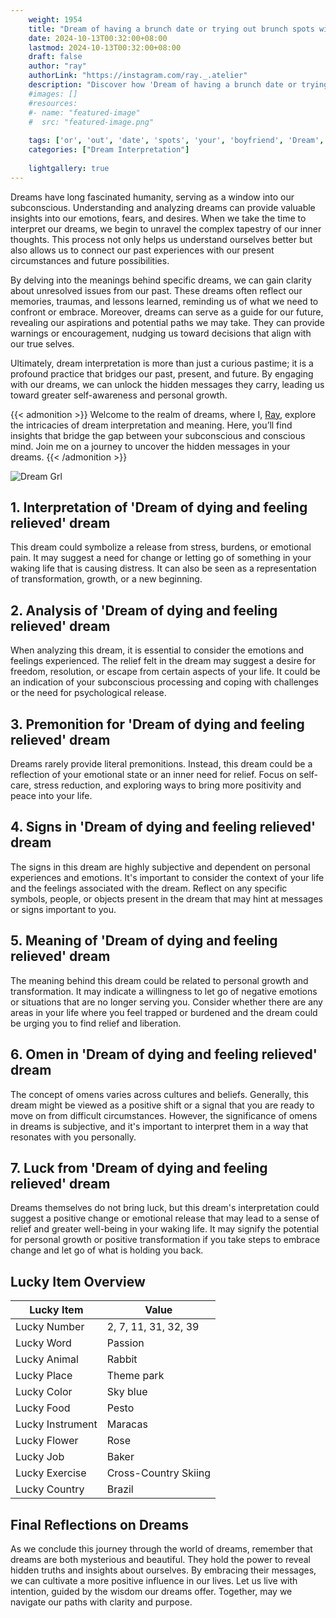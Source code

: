 ```yaml
---
    weight: 1954
    title: "Dream of having a brunch date or trying out brunch spots with your boyfriend"  # Assuming 'title' column exists
    date: 2024-10-13T00:32:00+08:00
    lastmod: 2024-10-13T00:32:00+08:00
    draft: false
    author: "ray"
    authorLink: "https://instagram.com/ray._.atelier"
    description: "Discover how 'Dream of having a brunch date or trying out brunch spots with your boyfriend' can interpret your future and uncover its significant meanings in your life."
    #images: []
    #resources:
    #- name: "featured-image"
    #  src: "featured-image.png"
    
    tags: ['or', 'out', 'date', 'spots', 'your', 'boyfriend', 'Dream', 'a', 'trying', 'of', 'with', 'having', 'brunch']
    categories: ["Dream Interpretation"]
    
    lightgallery: true
---
```

    
Dreams have long fascinated humanity, serving as a window into our subconscious. Understanding and analyzing dreams can provide valuable insights into our emotions, fears, and desires. When we take the time to interpret our dreams, we begin to unravel the complex tapestry of our inner thoughts. This process not only helps us understand ourselves better but also allows us to connect our past experiences with our present circumstances and future possibilities.

By delving into the meanings behind specific dreams, we can gain clarity about unresolved issues from our past. These dreams often reflect our memories, traumas, and lessons learned, reminding us of what we need to confront or embrace. Moreover, dreams can serve as a guide for our future, revealing our aspirations and potential paths we may take. They can provide warnings or encouragement, nudging us toward decisions that align with our true selves.

Ultimately, dream interpretation is more than just a curious pastime; it is a profound practice that bridges our past, present, and future. By engaging with our dreams, we can unlock the hidden messages they carry, leading us toward greater self-awareness and personal growth.

{{< admonition >}}
Welcome to the realm of dreams, where I, [Ray](https://instagram.com/ray._.atelier), explore the intricacies of dream interpretation and meaning. Here, you’ll find insights that bridge the gap between your subconscious and conscious mind. Join me on a journey to uncover the hidden messages in your dreams.
{{< /admonition >}}

![Dream Grl](https://cdn.pixabay.com/photo/2017/11/02/03/35/gothic-2910057_1280.jpg "Dream Grl")

## 1. Interpretation of 'Dream of dying and feeling relieved' dream

This dream could symbolize a release from stress, burdens, or emotional pain. It may suggest a need for change or letting go of something in your waking life that is causing distress. It can also be seen as a representation of transformation, growth, or a new beginning.

## 2. Analysis of 'Dream of dying and feeling relieved' dream

When analyzing this dream, it is essential to consider the emotions and feelings experienced. The relief felt in the dream may suggest a desire for freedom, resolution, or escape from certain aspects of your life. It could be an indication of your subconscious processing and coping with challenges or the need for psychological release.

## 3. Premonition for 'Dream of dying and feeling relieved' dream

Dreams rarely provide literal premonitions. Instead, this dream could be a reflection of your emotional state or an inner need for relief. Focus on self-care, stress reduction, and exploring ways to bring more positivity and peace into your life.

## 4. Signs in 'Dream of dying and feeling relieved' dream

The signs in this dream are highly subjective and dependent on personal experiences and emotions. It's important to consider the context of your life and the feelings associated with the dream. Reflect on any specific symbols, people, or objects present in the dream that may hint at messages or signs important to you.

## 5. Meaning of 'Dream of dying and feeling relieved' dream

The meaning behind this dream could be related to personal growth and transformation. It may indicate a willingness to let go of negative emotions or situations that are no longer serving you. Consider whether there are any areas in your life where you feel trapped or burdened and the dream could be urging you to find relief and liberation.

## 6. Omen in 'Dream of dying and feeling relieved' dream

The concept of omens varies across cultures and beliefs. Generally, this dream might be viewed as a positive shift or a signal that you are ready to move on from difficult circumstances. However, the significance of omens in dreams is subjective, and it's important to interpret them in a way that resonates with you personally.

## 7. Luck from 'Dream of dying and feeling relieved' dream

Dreams themselves do not bring luck, but this dream's interpretation could suggest a positive change or emotional release that may lead to a sense of relief and greater well-being in your waking life. It may signify the potential for personal growth or positive transformation if you take steps to embrace change and let go of what is holding you back.

## Lucky Item Overview
| Lucky Item          | Value              |
|---------------|--------------------|
| Lucky Number        | 2, 7, 11, 31, 32, 39  |
| Lucky Word          | Passion |
| Lucky Animal        | Rabbit |
| Lucky Place         | Theme park     |
| Lucky Color         | Sky blue     |
| Lucky Food          | Pesto      |
| Lucky Instrument    | Maracas |
| Lucky Flower        | Rose    |
| Lucky Job           | Baker       |
| Lucky Exercise      | Cross-Country Skiing  |
| Lucky Country       | Brazil    |


##  Final Reflections on Dreams

As we conclude this journey through the world of dreams, remember that dreams are both mysterious and beautiful. They hold the power to reveal hidden truths and insights about ourselves. By embracing their messages, we can cultivate a more positive influence in our lives. Let us live with intention, guided by the wisdom our dreams offer. Together, may we navigate our paths with clarity and purpose.
